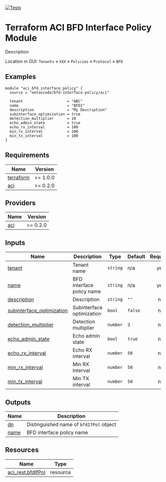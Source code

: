 <!-- BEGIN_TF_DOCS -->
[![Tests](https://github.com/netascode/terraform-aci-bfd-interface-policy/actions/workflows/test.yml/badge.svg)](https://github.com/netascode/terraform-aci-bfd-interface-policy/actions/workflows/test.yml)

# Terraform ACI BFD Interface Policy Module

Description

Location in GUI:
`Tenants` » `XXX` » `Policies` » `Protocol` » `BFD`

## Examples

```hcl
module "aci_bfd_interface_policy" {
  source = "netascode/bfd-interface-policy/aci"

  tenant                    = "ABC"
  name                      = "BFD1"
  description               = "My Description"
  subinterface_optimization = true
  detection_multiplier      = 10
  echo_admin_state          = true
  echo_rx_interval          = 100
  min_rx_interval           = 100
  min_tx_interval           = 100
}

```

## Requirements

| Name | Version |
|------|---------|
| <a name="requirement_terraform"></a> [terraform](#requirement\_terraform) | >= 1.0.0 |
| <a name="requirement_aci"></a> [aci](#requirement\_aci) | >= 0.2.0 |

## Providers

| Name | Version |
|------|---------|
| <a name="provider_aci"></a> [aci](#provider\_aci) | >= 0.2.0 |

## Inputs

| Name | Description | Type | Default | Required |
|------|-------------|------|---------|:--------:|
| <a name="input_tenant"></a> [tenant](#input\_tenant) | Tenant name | `string` | n/a | yes |
| <a name="input_name"></a> [name](#input\_name) | BFD interface policy name | `string` | n/a | yes |
| <a name="input_description"></a> [description](#input\_description) | Description | `string` | `""` | no |
| <a name="input_subinterface_optimization"></a> [subinterface\_optimization](#input\_subinterface\_optimization) | Subinterface optimization | `bool` | `false` | no |
| <a name="input_detection_multiplier"></a> [detection\_multiplier](#input\_detection\_multiplier) | Detection multiplier | `number` | `3` | no |
| <a name="input_echo_admin_state"></a> [echo\_admin\_state](#input\_echo\_admin\_state) | Echo admin state | `bool` | `true` | no |
| <a name="input_echo_rx_interval"></a> [echo\_rx\_interval](#input\_echo\_rx\_interval) | Echo RX interval | `number` | `50` | no |
| <a name="input_min_rx_interval"></a> [min\_rx\_interval](#input\_min\_rx\_interval) | Min RX interval | `number` | `50` | no |
| <a name="input_min_tx_interval"></a> [min\_tx\_interval](#input\_min\_tx\_interval) | Min TX interval | `number` | `50` | no |

## Outputs

| Name | Description |
|------|-------------|
| <a name="output_dn"></a> [dn](#output\_dn) | Distinguished name of `bfdIfPol` object |
| <a name="output_name"></a> [name](#output\_name) | BFD interface policy name |

## Resources

| Name | Type |
|------|------|
| [aci_rest.bfdIfPol](https://registry.terraform.io/providers/netascode/aci/latest/docs/resources/rest) | resource |
<!-- END_TF_DOCS -->